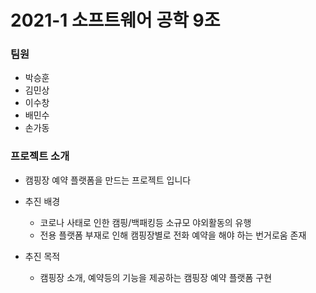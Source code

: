 # 2021-1 소프트웨어 공학 9조

### 팀원
* 박승훈
* 김민상
* 이수창
* 배민수
* 손가동

### 프로젝트 소개
- 캠핑장 예약 플랫폼을 만드는 프로젝트 입니다

- 추진 배경
  - 코로나 사태로 인한 캠핑/백패킹등 소규모 야외활동의 유행
  - 전용 플랫폼 부재로 인해 캠핑장별로 전화 예약을 해야 하는 번거로움 존재
- 추진 목적
  - 캠핑장 소개, 예약등의 기능을 제공하는 캠핑장 예약 플랫폼 구현
